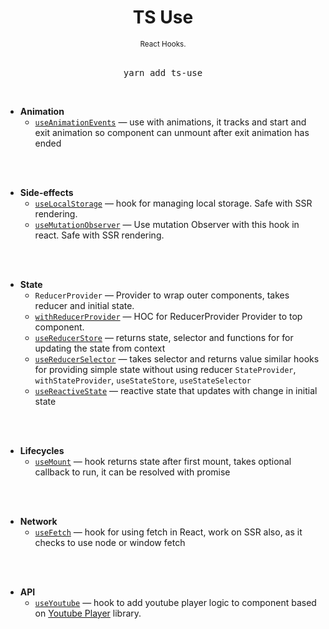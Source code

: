 <div align="center">
  <h1>
    TS Use
  </h1>
  <sup>
    React Hooks</a>.</em>
  </sup>
  <br />
  <br />
  <pre>yarn add ts-use</a></pre>
  <br />
</div>


- **Animation**
  - [`useAnimationEvents`](./src/example/useAnimation/index.tsx) &mdash; use with animations, it tracks and start and exit animation so component can unmount after exit animation has ended
<br/>
<br/>

- **Side-effects**
  - [`useLocalStorage`](./src/example/localStorage/index.tsx) &mdash; hook for managing local storage. Safe with SSR rendering.
  - [`useMutationObserver`](./src/example/useMutationObserver/index.tsx) &mdash; Use mutation Observer with this hook in react. Safe with SSR rendering.
<br/>
<br/>

- **State**
  - `ReducerProvider` &mdash; Provider to wrap outer components, takes reducer and initial state.
  - [`withReducerProvider`](./src/example/useStore/index.tsx) &mdash; HOC for ReducerProvider Provider to top component.
  - [`useReducerStore`](./src/example/useStore/index.tsx) &mdash; returns state, selector and functions for for updating the state from context 
  - [`useReducerSelector`](./src/example/useStore/index.tsx) &mdash; takes selector and returns value
  similar hooks for providing simple state without using reducer
  `StateProvider`, `withStateProvider`, `useStateStore`, `useStateSelector`
  - [`useReactiveState`](./src/example/useState/index.ts) &mdash; reactive state that updates with change in initial state
<br/>
<br/>

- **Lifecycles**
  - [`useMount`](./src/example/useMount/index.ts) &mdash; hook returns state after first mount, takes optional callback to run, it can be resolved with promise
<br/>
<br/>

- **Network**
  - [`useFetch`](./src/example/useFetch/index.tsx) &mdash; hook for using fetch in React, work on SSR also, as it checks to use node or window fetch
<br/>
<br/>

- **API**
  - [`useYoutube`](./src/example/useYoutube/index.tsx) &mdash; hook to add youtube player logic to component based on [Youtube Player](youtube-player) library.